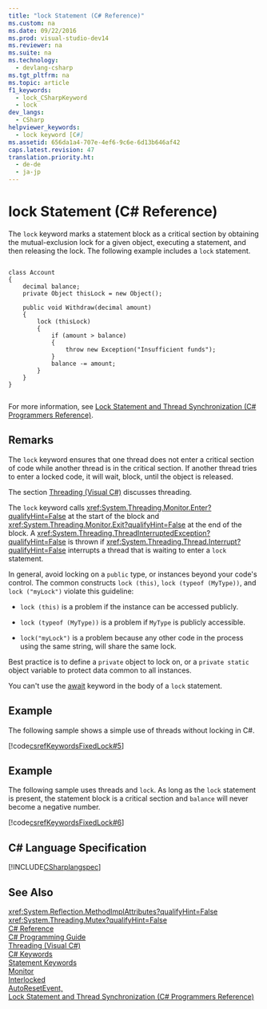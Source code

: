 ```yaml
---
title: "lock Statement (C# Reference)"
ms.custom: na
ms.date: 09/22/2016
ms.prod: visual-studio-dev14
ms.reviewer: na
ms.suite: na
ms.technology: 
  - devlang-csharp
ms.tgt_pltfrm: na
ms.topic: article
f1_keywords: 
  - lock_CSharpKeyword
  - lock
dev_langs: 
  - CSharp
helpviewer_keywords: 
  - lock keyword [C#]
ms.assetid: 656da1a4-707e-4ef6-9c6e-6d13b646af42
caps.latest.revision: 47
translation.priority.ht: 
  - de-de
  - ja-jp
---
```

# lock Statement (C# Reference)
The `lock` keyword marks a statement block as a critical section by obtaining the mutual-exclusion lock for a given object, executing a statement, and then releasing the lock. The following example includes a `lock` statement.  
  
```  
  
class Account  
{  
    decimal balance;  
    private Object thisLock = new Object();  
  
    public void Withdraw(decimal amount)  
    {  
        lock (thisLock)  
        {  
            if (amount > balance)  
            {  
                throw new Exception("Insufficient funds");  
            }  
            balance -= amount;  
        }  
    }  
}  
  
```  
  
 For more information, see [Lock Statement and Thread Synchronization (C# Programmers Reference)](../vs140/thread-synchronization--csharp-and-visual-basic-.md).  
  
## Remarks  
 The `lock` keyword ensures that one thread does not enter a critical section of code while another thread is in the critical section. If another thread tries to enter a locked code, it will wait, block, until the object is released.  
  
 The section [Threading (Visual C#)](../vs140/threading--csharp-and-visual-basic-.md) discusses threading.  
  
 The `lock` keyword calls <xref:System.Threading.Monitor.Enter?qualifyHint=False> at the start of the block and <xref:System.Threading.Monitor.Exit?qualifyHint=False> at the end of the block. A <xref:System.Threading.ThreadInterruptedException?qualifyHint=False> is thrown if <xref:System.Threading.Thread.Interrupt?qualifyHint=False> interrupts a thread that is waiting to enter a `lock` statement.  
  
 In general, avoid locking on a `public` type, or instances beyond your code's control. The common constructs `lock (this)`, `lock (typeof (MyType))`, and `lock ("myLock")` violate this guideline:  
  
-   `lock (this)` is a problem if the instance can be accessed publicly.  
  
-   `lock (typeof (MyType))` is a problem if `MyType` is publicly accessible.  
  
-   `lock("myLock")` is a problem because any other code in the process using the same string, will share the same lock.  
  
 Best practice is to define a `private` object to lock on, or a `private static` object variable to protect data common to all instances.  
  
 You can't use the [await](../vs140/await--csharp-reference-.md) keyword in the body of a `lock` statement.  
  
## Example  
 The following sample shows a simple use of threads without locking in C#.  
  
 [!code[csrefKeywordsFixedLock#5](../vs140/codesnippet/CSharp/lock-statement--csharp-reference-_1.cs)]
  
  
## Example  
 The following sample uses threads and `lock`. As long as the `lock` statement is present, the statement block is a critical section and `balance` will never become a negative number.  
  
 [!code[csrefKeywordsFixedLock#6](../vs140/codesnippet/CSharp/lock-statement--csharp-reference-_2.cs)]
  
  
## C# Language Specification  
 [!INCLUDE[CSharplangspec](../vs140/includes/csharplangspec_md.md)]  
  
## See Also  
 <xref:System.Reflection.MethodImplAttributes?qualifyHint=False>   
 <xref:System.Threading.Mutex?qualifyHint=False>   
 [C# Reference](../vs140/csharp-reference.md)   
 [C# Programming Guide](../vs140/csharp-programming-guide.md)   
 [Threading (Visual C#)](../vs140/threading--csharp-and-visual-basic-.md)   
 [C# Keywords](../vs140/csharp-keywords.md)   
 [Statement Keywords](../vs140/statement-keywords--csharp-reference-.md)   
 [Monitor](assetId:///33fe4aef-b44b-42fd-9e72-c908e39e75db)   
 [Interlocked](assetId:///cbda7114-c752-4f3e-ada1-b1e8dd262f2b)   
 [AutoResetEvent,](assetId:///6d39c48d-6b37-4a9b-8631-f2924cfd9c18)   
 [Lock Statement and Thread Synchronization (C# Programmers Reference)](../vs140/thread-synchronization--csharp-and-visual-basic-.md)